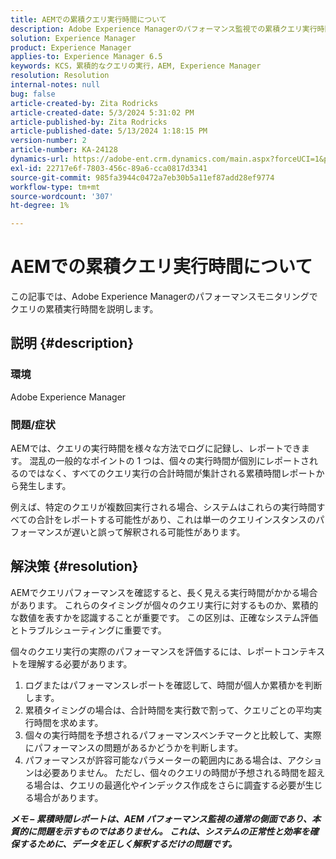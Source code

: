 ```yaml
---
title: AEMでの累積クエリ実行時間について
description: Adobe Experience Managerのパフォーマンス監視での累積クエリ実行時間について説明します。
solution: Experience Manager
product: Experience Manager
applies-to: Experience Manager 6.5
keywords: KCS，累積的なクエリの実行，AEM, Experience Manager
resolution: Resolution
internal-notes: null
bug: false
article-created-by: Zita Rodricks
article-created-date: 5/3/2024 5:31:02 PM
article-published-by: Zita Rodricks
article-published-date: 5/13/2024 1:18:15 PM
version-number: 2
article-number: KA-24128
dynamics-url: https://adobe-ent.crm.dynamics.com/main.aspx?forceUCI=1&pagetype=entityrecord&etn=knowledgearticle&id=afe803e6-7209-ef11-9f8a-6045bd026dc7
exl-id: 22717e6f-7803-456c-89a6-cca0817d3341
source-git-commit: 985fa3944c0472a7eb30b5a11ef87add28ef9774
workflow-type: tm+mt
source-wordcount: '307'
ht-degree: 1%

---
```


# AEMでの累積クエリ実行時間について


この記事では、Adobe Experience Managerのパフォーマンスモニタリングでクエリの累積実行時間を説明します。

## 説明 {#description}


### 環境

Adobe Experience Manager



### 問題/症状

AEMでは、クエリの実行時間を様々な方法でログに記録し、レポートできます。 混乱の一般的なポイントの 1 つは、個々の実行時間が個別にレポートされるのではなく、すべてのクエリ実行の合計時間が集計される累積時間レポートから発生します。

例えば、特定のクエリが複数回実行される場合、システムはこれらの実行時間すべての合計をレポートする可能性があり、これは単一のクエリインスタンスのパフォーマンスが遅いと誤って解釈される可能性があります。


## 解決策 {#resolution}


AEMでクエリパフォーマンスを確認すると、長く見える実行時間がかかる場合があります。 これらのタイミングが個々のクエリ実行に対するものか、累積的な数値を表すかを認識することが重要です。 この区別は、正確なシステム評価とトラブルシューティングに重要です。

個々のクエリ実行の実際のパフォーマンスを評価するには、レポートコンテキストを理解する必要があります。

1. ログまたはパフォーマンスレポートを確認して、時間が個人か累積かを判断します。
2. 累積タイミングの場合は、合計時間を実行数で割って、クエリごとの平均実行時間を求めます。
3. 個々の実行時間を予想されるパフォーマンスベンチマークと比較して、実際にパフォーマンスの問題があるかどうかを判断します。
4. パフォーマンスが許容可能なパラメーターの範囲内にある場合は、アクションは必要ありません。 ただし、個々のクエリの時間が予想される時間を超える場合は、クエリの最適化やインデックス作成をさらに調査する必要が生じる場合があります。


<b>*メモ – 累積時間レポートは、AEM パフォーマンス監視の通常の側面であり、本質的に問題を示すものではありません。 これは、システムの正常性と効率を確保するために、データを正しく解釈するだけの問題です。</b>*
